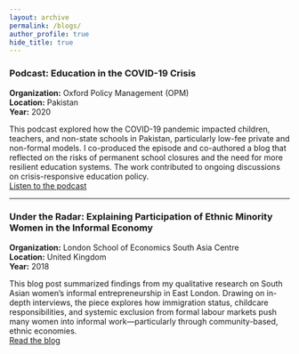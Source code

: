 ```yaml
---
layout: archive
permalink: /blogs/
author_profile: true
hide_title: true
---
```


### Podcast: Education in the COVID-19 Crisis  
**Organization:** Oxford Policy Management (OPM)  
**Location:** Pakistan  
**Year:** 2020  

This podcast explored how the COVID-19 pandemic impacted children, teachers, and non-state schools in Pakistan, particularly low-fee private and non-formal models. I co-produced the episode and co-authored a blog that reflected on the risks of permanent school closures and the need for more resilient education systems. The work contributed to ongoing discussions on crisis-responsive education policy.  
[Listen to the podcast](https://www.opml.co.uk/insights/podcast-how-has-covid-19-affected-children-and-teachers-non-state-schools-pakistan)

---
### Under the Radar: Explaining Participation of Ethnic Minority Women in the Informal Economy  
**Organization:** London School of Economics South Asia Centre  
**Location:** United Kingdom  
**Year:** 2018  

This blog post summarized findings from my qualitative research on South Asian women’s informal entrepreneurship in East London. Drawing on in-depth interviews, the piece explores how immigration status, childcare responsibilities, and systemic exclusion from formal labour markets push many women into informal work—particularly through community-based, ethnic economies.  
[Read the blog](https://blogs.lse.ac.uk/southasia/2018/02/01/under-the-radar-explaining-participation-of-ethnic-minority-women-in-the-informal-economy/)
